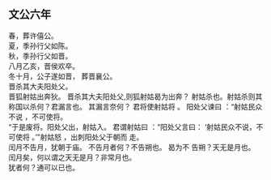 ## 文公六年
春，葬许僖公。  
夏，季孙行父如陈。  
秋，季孙行父如晋。  
八月乙亥，晋侯欢卒。  
冬十月，公子遂如晋， 葬晋襄公。  
晋杀其大夫阳处父。  
晋狐射姑出奔狄。 晋杀其大夫阳处父,则狐射姑曷为出奔？
射姑杀也。射姑杀则其称国以杀何？君漏言也。 其漏言奈何？
君将使射姑将 。 阳处父谏曰 ：“射姑民众不说 ，不可使将。  
“于是废将。阳处父出，射姑入。 君谓射姑曰 ：“阳处父言曰：
‘射姑民众不说，不可使将 。’”射姑怒 ，出刺阳处父于朝而
走。  
闰月不告月，犹朝于庙。 不告月者何？不告朔也。 曷为不
告朔？天无是月也。 闰月矣，何以谓之天无是月？非常月也。  
犹者何？通可以已也。  

